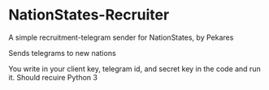 # NationStates-Recruiter
A simple recruitment-telegram sender for NationStates, by Pekares

Sends telegrams to new nations

You write in your client key, telegram id, and secret key in the code and run it.
Should recuire Python 3
